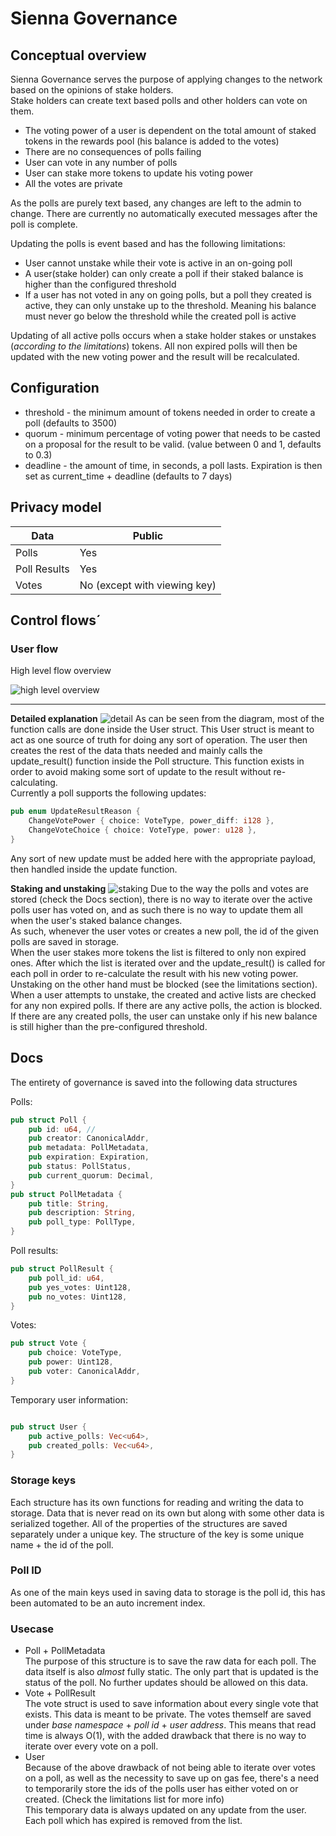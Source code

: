 # Sienna Governance
  
## Conceptual overview
Sienna Governance serves the purpose of applying changes to the network based on the opinions of stake holders.  
Stake holders can create text based polls and other holders can vote on them.  
      
* The voting power of a user is dependent on the total amount of staked tokens in the rewards pool (his balance is added to the votes)
* There are no consequences of polls failing
* User can vote in any number of polls  
* User can stake more tokens to update his voting power
* All the votes are private
  
As the polls are purely text based, any changes are left to the admin to change. There are currently no automatically executed messages after the poll is complete.  
   
Updating the polls is event based and has the following limitations: 
- User cannot unstake while their vote is active in an on-going poll
- A user(stake holder) can only create a poll if their staked balance is higher than the configured threshold
- If a user has not voted in any on going polls, but a poll they created is active, they can only unstake up to the threshold. Meaning his balance must never go below the threshold while the created poll is active

Updating of all active polls occurs when a stake holder stakes or unstakes (*according to the limitations*) tokens. All non expired polls will then be updated with the new voting power and the result will be recalculated. 
## Configuration
* threshold - the minimum amount of tokens needed in order to create a poll (defaults to 3500)
* quorum - minimum percentage of voting power that needs to be casted on a proposal for the result to be valid. (value between 0 and 1, defaults to 0.3)
* deadline - the amount of time, in seconds, a poll lasts. Expiration is then set as current_time + deadline (defaults to 7 days)
## Privacy model
| Data           | Public                       |
| ---------------| -----------------------------|
| Polls          | Yes                          |
| Poll Results   | Yes                          |
| Votes          | No (except with viewing key) |
## Control flows´
### User flow  
High level flow overview

![high level overview](../doc/gov_high_flow.png)  

---

**Detailed explanation**
![detail](../doc/gov_detailed.png)
As can be seen from the diagram, most of the function calls are done inside the User struct. This User struct is meant to act as one source of truth for doing any sort of operation. 
The user then creates the rest of the data thats needed and mainly calls the update_result() function inside the Poll structure. This function exists in order to avoid making some sort of update to the result without re-calculating.  
Currently a poll supports the following updates:
```rust
pub enum UpdateResultReason {
    ChangeVotePower { choice: VoteType, power_diff: i128 },
    ChangeVoteChoice { choice: VoteType, power: u128 },
}
```
Any sort of new update must be added here with the appropriate payload, then handled inside the update function. 

**Staking and unstaking**
![staking](../doc/gov_staking.png)
Due to the way the polls and votes are stored (check the Docs section), there is no way to iterate over the active polls user has voted on, and as such there is no way to update them all when the user's staked balance changes.  
As such, whenever the user votes or creates a new poll, the id of the given polls are saved in storage.  
When the user stakes more tokens the list is filtered to only non expired ones. After which the list is iterated over and the update_result() is called for each poll in order to re-calculate the result with his new voting power.  
Unstaking on the other hand must be blocked (see the limitations section). When a user attempts to unstake, the created and active lists are checked for any non expired polls. If there are any active polls, the action is blocked. If there are any created polls, the user can unstake only if his new balance is still higher than the pre-configured threshold.  
  


## Docs  
The entirety of governance is saved into the following data structures  
  
Polls: 
```rust
pub struct Poll {
    pub id: u64, //
    pub creator: CanonicalAddr,
    pub metadata: PollMetadata,
    pub expiration: Expiration,
    pub status: PollStatus,
    pub current_quorum: Decimal,
}
pub struct PollMetadata {
    pub title: String,
    pub description: String,
    pub poll_type: PollType,
}
```
Poll results: 
```rust
pub struct PollResult {
    pub poll_id: u64,
    pub yes_votes: Uint128,
    pub no_votes: Uint128,
}
```

Votes: 
```rust
pub struct Vote {
    pub choice: VoteType,
    pub power: Uint128,
    pub voter: CanonicalAddr,
}
```

Temporary user information:
```rust

pub struct User {
    pub active_polls: Vec<u64>,
    pub created_polls: Vec<u64>,
}
```
### Storage keys 
Each structure has its own functions for reading and writing the data to storage. Data that is never read on its own but along with some other data is serialized together. 
All of the properties of the structures are saved separately under a unique key. The structure of the key is some unique name + the id of the poll.   
### Poll ID
As one of the main keys used in saving data to storage is the poll id, this has been automated to be an auto increment index. 
### Usecase
- Poll  + PollMetadata  
The purpose of this structure is to save the raw data for each poll. The data itself is also *almost* fully static. The only part that is updated is the status of the poll. No further updates should be allowed on this data. 
- Vote + PollResult  
The vote struct is used to save information about every single vote that exists. This data is meant to be private. The votes themself are saved under *base namespace* + *poll id* + *user address*. This means that read time is always O(1), with the added drawback that there is no way to iterate over every vote on a poll.  
- User  
Because of the above drawback of not being able to iterate over votes on a poll, as well as the necessity to save up on gas fee, there's a need to temporarily store the ids of the polls user has either voted on or created. (Check the limitations list for more info)  
This temporary data is always updated on any update from the user. Each poll which has expired is removed from the list. 
